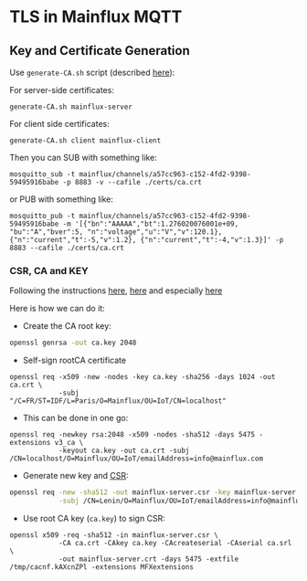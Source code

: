 # TLS in Mainflux MQTT

## Key and Certificate Generation

Use `generate-CA.sh` script (described [here](http://rockingdlabs.dunmire.org/exercises-experiments/ssl-client-certs-to-secure-mqtt)):

For server-side certificates:
```
generate-CA.sh mainflux-server
```

For client side certificates:
```
generate-CA.sh client mainflux-client
```

Then you can SUB with something like:
```
mosquitto_sub -t mainflux/channels/a57cc963-c152-4fd2-9398-59495916babe -p 8883 -v --cafile ./certs/ca.crt
```

or PUB with something like:
```
mosquitto_pub -t mainflux/channels/a57cc963-c152-4fd2-9398-59495916babe -m '[{"bn":"AAAAA","bt":1.276020076001e+09, "bu":"A","bver":5, "n":"voltage","u":"V","v":120.1}, {"n":"current","t":-5,"v":1.2}, {"n":"current","t":-4,"v":1.3}]' -p 8883 --cafile ./certs/ca.crt
```

### CSR, CA and KEY
Following the instructions [here](https://help.github.com/enterprise/11.10.340/admin/articles/using-self-signed-ssl-certificates/), [here](http://uwsgi-docs.readthedocs.io/en/latest/HTTPS.html) and especially [here](http://www.shellhacks.com/en/HowTo-Create-CSR-using-OpenSSL-Without-Prompt-Non-Interactive)

Here is how we can do it:

- Create the CA root key:
```bash
openssl genrsa -out ca.key 2048
```

- Self-sign rootCA certificate
```
openssl req -x509 -new -nodes -key ca.key -sha256 -days 1024 -out ca.crt \
			-subj "/C=FR/ST=IDF/L=Paris/O=Mainflux/OU=IoT/CN=localhost"
```

- This can be done in one go:
```
openssl req -newkey rsa:2048 -x509 -nodes -sha512 -days 5475 -extensions v3_ca \
			-keyout ca.key -out ca.crt -subj /CN=localhost/O=Mainflux/OU=IoT/emailAddress=info@mainflux.com
```

- Generate new key and [CSR](https://en.wikipedia.org/wiki/Certificate_signing_request):
```bash
openssl req -new -sha512 -out mainflux-server.csr -key mainflux-server.key \
			-subj /CN=Lenin/O=Mainflux/OU=IoT/emailAddress=info@mainflux.com
```

- Use root CA key (`ca.key`) to sign CSR:
```
openssl x509 -req -sha512 -in mainflux-server.csr \
			-CA ca.crt -CAkey ca.key -CAcreateserial -CAserial ca.srl \
			-out mainflux-server.crt -days 5475 -extfile /tmp/cacnf.kAXcnZPl -extensions MFXextensions
```
